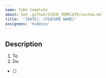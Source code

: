 ```yaml
---
name: ToDo template
about: See .github/ISSUE_TEMPLATE/custom.md
title:  "[DATE]: [FEATURE NAME]"
assignees: 'hidetzu'
---
```



## Description

1. To
2. Do

- [ ] 
